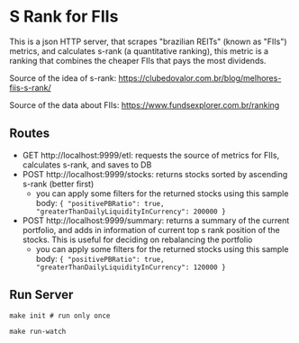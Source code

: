 # S Rank for FIIs

This is a json HTTP server, that scrapes "brazilian REITs" (known as "FIIs") metrics, and calculates s-rank (a quantitative ranking), this metric is a ranking that combines the cheaper FIIs that pays the most dividends.

Source of the idea of s-rank: https://clubedovalor.com.br/blog/melhores-fiis-s-rank/

Source of the data about FIIs: https://www.fundsexplorer.com.br/ranking

## Routes
- GET http://localhost:9999/etl: requests the source of metrics for FIIs, calculates s-rank, and saves to DB
- POST http://localhost:9999/stocks: returns stocks sorted by ascending s-rank (better first)
  - you can apply some filters for the returned stocks using this sample body: `{ "positivePBRatio": true, "greaterThanDailyLiquidityInCurrency": 200000 }`
- POST http://localhost:9999/summary: returns a summary of the current portfolio, and adds in information of current top s rank position of the stocks. This is useful for deciding on rebalancing the portfolio
  - you can apply some filters for the returned stocks using this sample body: `{ "positivePBRatio": true, "greaterThanDailyLiquidityInCurrency": 120000 }`

## Run Server

```
make init # run only once

make run-watch
```
